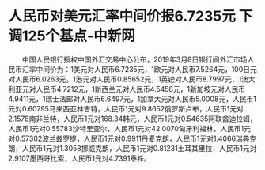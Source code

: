 # 人民币对美元汇率中间价报6.7235元 下调125个基点-中新网

　　中国人民银行授权中国外汇交易中心公布，2019年3月8日银行间外汇市场人民币汇率中间价为：1美元对人民币6.7235元，1欧元对人民币7.5264元，100日元对人民币6.0263元，1港元对人民币0.85652元，1英镑对人民币8.7997元，1澳大利亚元对人民币4.7212元，1新西兰元对人民币4.5458元，1新加坡元对人民币4.9411元，1瑞士法郎对人民币6.6497元，1加拿大元对人民币5.0008元，人民币1元对0.60795马来西亚林吉特，人民币1元对9.8652俄罗斯卢布，人民币1元对2.1578南非兰特，人民币1元对168.34韩元，人民币1元对0.54635阿联酋迪拉姆，人民币1元对0.55783沙特里亚尔，人民币1元对42.0070匈牙利福林，人民币1元对0.57302波兰兹罗提，人民币1元对0.9911丹麦克朗，人民币1元对1.4066瑞典克朗，人民币1元对1.3058挪威克朗，人民币1元对0.81231土耳其里拉，人民币1元对2.9107墨西哥比索，人民币1元对4.7391泰铢。
